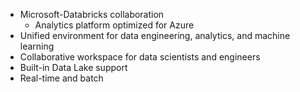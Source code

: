 - ﻿﻿Microsoft-Databricks collaboration
	- ﻿﻿Analytics platform optimized for Azure
- ﻿﻿Unified environment for data engineering, analytics, and machine learning
- ﻿﻿Collaborative workspace for data scientists and engineers
- ﻿﻿Built-in Data Lake support
- ﻿﻿Real-time and batch